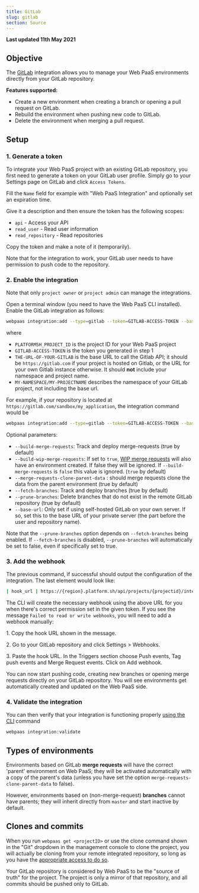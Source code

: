 ```yaml
---
title: GitLab
slug: gitlab
section: Source
---
```


**Last updated 11th May 2021**


## Objective  

The [GitLab](https://gitlab.com) integration allows you to manage your Web PaaS environments directly from your GitLab repository.

**Features supported:**

* Create a new environment when creating a branch or opening a pull request on GitLab.
* Rebuild the environment when pushing new code to GitLab.
* Delete the environment when merging a pull request.

## Setup

### 1. Generate a token

To integrate your Web PaaS project with an existing GitLab repository, you first need to generate a token on your GitLab user profile. Simply go to your Settings page on GitLab and click `Access Tokens`.

Fill the `Name` field for example with "Web PaaS Integration" and optionally set an expiration time.

Give it a description and then ensure the token has the following scopes:

 * `api`  - Access your API
 * `read_user` - Read user information
 * `read_repository` - Read repositories

Copy the token and make a note of it (temporarily).

Note that for the integration to work, your GitLab user needs to have permission to push code to the repository.

### 2. Enable the integration

Note that only `project owner` or `project admin` can manage the integrations.

Open a terminal window (you need to have the Web PaaS CLI installed). Enable the GitLab integration as follows:

```bash
webpaas integration:add --type=gitlab --token=GITLAB-ACCESS-TOKEN --base-url=THE-URL-OF-YOUR-GITLAB --server-project=MY-NAMESPACE/MY-PROJECTNAME --project=PLATFORMSH_PROJECT_ID
```

where
* `PLATFORMSH_PROJECT_ID` is the project ID for your Web PaaS project
* `GITLAB-ACCESS-TOKEN` is the token you generated in step 1
* `THE-URL-OF-YOUR-GITLAB` is the base URL to call the Gitlab API; it should be `https://gitlab.com` if your project is hosted on Gitlab, or the URL for your own Gitlab instance otherwise. It should **not** include your namespace and project name.
* `MY-NAMESPACE/MY-PROJECTNAME` describes the namespace of your GitLab project, not including the base url.

For example, if your repository is located at `https://gitlab.com/sandbox/my_application`, the integration command would be

```bash
webpaas integration:add --type=gitlab --token=GITLAB-ACCESS-TOKEN --base-url=https://gitlab.com --server-project=sandbox/my_application --project=PLATFORMSH_PROJECT_ID
```

Optional parameters:

* `--build-merge-requests`: Track and deploy merge-requests (true by default)
* `--build-wip-merge-requests`: If set to `true`, [WIP merge requests](https://docs.gitlab.com/ee/user/project/merge_requests/work_in_progress_merge_requests.html) will also have an environment created.  If false they will be ignored.  If `--build-merge-requests` is `false` this value is ignored.  (`true` by default)
* `--merge-requests-clone-parent-data` : should merge requests clone the data from the parent environment (true by default)
* `--fetch-branches`: Track and deploy branches (true by default)
* `--prune-branches`: Delete branches that do not exist in the remote GitLab repository (true by default)
* `--base-url`: Only set if using self-hosted GitLab on your own server.  If so, set this to the base URL of your private server (the part before the user and repository name).

Note that the `--prune-branches` option depends on `--fetch-branches` being enabled.  If `--fetch-branches` is disabled, `--prune-branches` will automatically be set to false, even if specifically set to true.

### 3. Add the webhook

The previous command, if successful should output the configuration of the integration. The last element would look like:

```bash
| hook_url | https://{region}.platform.sh/api/projects/{projectid}/integrations/{hook_id}/hook |
```

The CLI will create the necessary webhook using the above URL for you when there's correct permission set in the given token. If you see the message `Failed to read or write webhooks`, you will need to add a webhook manually:

1\. Copy the hook URL shown in the message.

2\. Go to your GitLab repository and click Settings > Webhooks.

3\. Paste the hook URL. In the Triggers section choose Push events, Tag push events and Merge Request events. Click on Add webhook.



You can now start pushing code, creating new branches or opening merge requests directly on your GitLab repository. You will see environments get automatically created and updated on the Web PaaS side.

### 4. Validate the integration

You can then verify that your integration is functioning properly [using the CLI](../../integrations-overview#validating-integrations) command

```bash
webpaas integration:validate
```

## Types of environments

Environments based on GitLab **merge requests** will have the correct 'parent' environment on Web PaaS; they will be activated automatically with a copy of the parent's data (unless you have set the option `merge-requests-clone-parent-data` to false).

However, environments based on (non-merge-request) **branches** cannot have parents; they will inherit directly from `master` and start inactive by default.

## Clones and commits

When you run `webpaas get <projectID>` or use the clone command shown in the "Git" dropdown in the management console to clone the project, you will actually be cloning from your remote integrated repository, so long as you have the [appropriate access to do so](../../administration-users#user-access-and-integrations). 

Your GitLab repository is considered by Web PaaS to be the "source of truth" for the project. The project is only a mirror of that repository, and all commits should be pushed only to GitLab.
